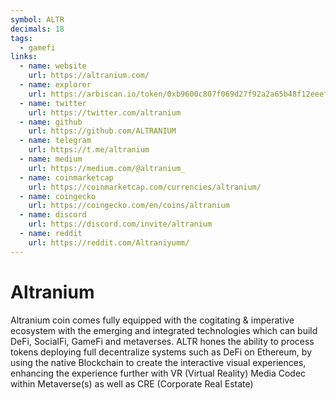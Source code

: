 ```yaml
---
symbol: ALTR
decimals: 18
tags:
  - gamefi
links:
  - name: website
    url: https://altranium.com/
  - name: explorer
    url: https://arbiscan.io/token/0xb9600c807f069d27f92a2a65b48f12eeef7e2007
  - name: twitter
    url: https://twitter.com/altranium
  - name: github
    url: https://github.com/ALTRANIUM
  - name: telegram
    url: https://t.me/altranium
  - name: medium
    url: https://medium.com/@altranium_
  - name: coinmarketcap
    url: https://coinmarketcap.com/currencies/altranium/
  - name: coingecko
    url: https://coingecko.com/en/coins/altranium
  - name: discord
    url: https://discord.com/invite/altranium
  - name: reddit
    url: https://reddit.com/Altraniyumm/
---
```


# Altranium

Altranium coin comes fully equipped with the cogitating & imperative ecosystem with the emerging and integrated technologies which can build DeFi, SocialFi, GameFi and metaverses. ALTR hones the ability to process tokens deploying full decentralize systems such as DeFi on Ethereum, by using the native Blockchain to create the interactive visual experiences, enhancing the experience further with VR (Virtual Reality) Media Codec within Metaverse(s) as well as CRE (Corporate Real Estate)
